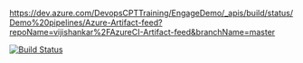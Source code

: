 https://dev.azure.com/DevopsCPTTraining/EngageDemo/_apis/build/status/Demo%20pipelines/Azure-Artifact-feed?repoName=vijishankar%2FAzureCI-Artifact-feed&branchName=master

[![Build Status](https://dev.azure.com/DevopsCPTTraining/EngageDemo/_apis/build/status/Code-Coverage-CI?branchName=master)](https://dev.azure.com/DevopsCPTTraining/EngageDemo/_build/latest?definitionId=40&branchName=master)
